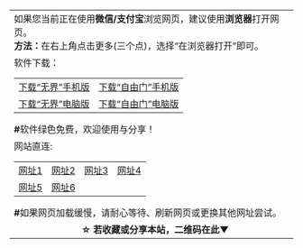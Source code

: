 <table>
  <tr>
    <td>
      如果您当前正在使用<b>微信/支付宝</b>浏览网页，建议使用<b>浏览器</b>打开网页。</br>
      <b>方法：</b>在右上角点击更多(三个点)，选择“在浏览器打开”即可。
    </td>
  </tr>
  <tr>
    <td>软件下载：
      <table>
        <tr>
          <td>
            <a href="https://raw.githubusercontent.com/wujieliulan/download/master/um.apk">下载“无界”手机版</a>
          </td>
          <td>
            <a href="https://raw.githubusercontent.com/freegate-release/website/gh-pages/files/fgma.apk">下载“自由门”手机版</a>
          </td>
        </tr>
        <tr>
          <td>
            <a href="https://raw.githubusercontent.com/wujieliulan/download/master/u.zip">下载“无界”电脑版</a>
          </td>
          <td>
            <a href="https://raw.githubusercontent.com/freegate-release/website/gh-pages/files/fgp.zip">下载“自由门”电脑版</a>
          </td>
        </tr>
      </table>
      <b>#</b>软件绿色免费，欢迎使用与分享！
    </td>
  </tr>
  <tr>
    <td>
      网站直连:
      <table>
        <tr>
          <td>
            <a href="https://github.com/ju99/e/wiki?src=jww">网址1</a>
          </td>
          <td>
            <a href="https://github.com/hao369/a/wiki/jyg">网址2</a>
          </td>
          <td>
            <a href="https://github.com/oGate2/oGate/blob/master/README.md">网址3</a>
          </td>
          <td>
            <a href="https://github.com/osurf/osurf/blob/master/README.md">网址4</a>
          </td>
        </tr>
        <tr>
          <td>
            <a href="https://github.com/zx166/organ/blob/master/README.md">网址5</a>
          </td>
          <td>
            <a href="https://github.com/bannedbook/fanqiang/wiki">网址6</a>
          </td>
        </tr>
      </table>
      <b>#</b>如果网页加载缓慢，请耐心等待、刷新网页或更换其他网址尝试。
    </td>
  </tr>
  <tr>
  <td align=center>
    <b>☆ 若收藏或分享本站，二维码在此▼</b></br>
    <img src="http://pan.baidu.com/share/qrcode?w=200&h=200&url=https://github.com/shortpathway/open/blob/master/README.md" alt="">
  </td>
  </tr>
</table>
